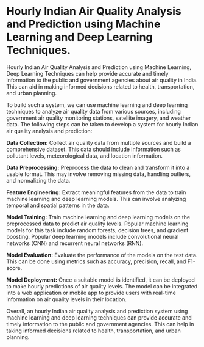 # Hourly Indian Air Quality Analysis and Prediction using Machine Learning and Deep Learning Techniques.

Hourly Indian Air Quality Analysis and Prediction using Machine Learning, Deep Learning Techniques can help provide accurate and timely information to the public and government agencies about air quality in India. This can aid in making informed decisions related to health, transportation, and urban planning.

To build such a system, we can use machine learning and deep learning techniques to analyze air quality data from various sources, including government air quality monitoring stations, satellite imagery, and weather data. The following steps can be taken to develop a system for hourly Indian air quality analysis and prediction:

**Data Collection:** Collect air quality data from multiple sources and build a comprehensive dataset. This data should include information such as pollutant levels, meteorological data, and location information.

**Data Preprocessing:** Preprocess the data to clean and transform it into a usable format. This may involve removing missing data, handling outliers, and normalizing the data.

**Feature Engineering:** Extract meaningful features from the data to train machine learning and deep learning models. This can involve analyzing temporal and spatial patterns in the data.

**Model Training:** Train machine learning and deep learning models on the preprocessed data to predict air quality levels. Popular machine learning models for this task include random forests, decision trees, and gradient boosting. Popular deep learning models include convolutional neural networks (CNN) and recurrent neural networks (RNN).

**Model Evaluation:** Evaluate the performance of the models on the test data. This can be done using metrics such as accuracy, precision, recall, and F1-score.

**Model Deployment:** Once a suitable model is identified, it can be deployed to make hourly predictions of air quality levels. The model can be integrated into a web application or mobile app to provide users with real-time information on air quality levels in their location.

Overall, an hourly Indian air quality analysis and prediction system using machine learning and deep learning techniques can provide accurate and timely information to the public and government agencies. This can help in taking informed decisions related to health, transportation, and urban planning.
